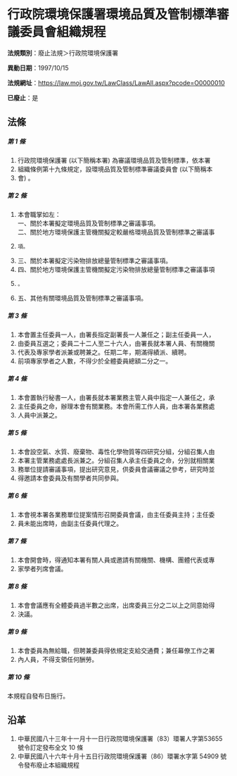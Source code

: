 # 行政院環境保護署環境品質及管制標準審議委員會組織規程

**法規類別**：廢止法規＞行政院環境保護署

**異動日期**：1997/10/15  

**法規網址**：https://law.moj.gov.tw/LawClass/LawAll.aspx?pcode=O0000010

**已廢止**：是



## 法條
##### 第 1 條
1. 行政院環境保護署 (以下簡稱本署) 為審議環境品質及管制標準，依本署
1. 組織條例第十九條規定，設環境品質及管制標準審議委員會 (以下簡稱本
1. 會) 。

##### 第 2 條
1. 本會職掌如左：  
一、關於本署擬定環境品質及管制標準之審議事項。  
二、關於地方環境保護主管機關擬定較嚴格環境品質及管制標準之審議事
1.     項。
1. 三、關於本署擬定污染物排放總量管制標準之審議事項。
1. 四、關於地方環境保護主管機關擬定污染物排放總量管制標準之審議事項
1.     。
1. 五、其他有關環境品質及管制標準之審議事項。

##### 第 3 條
1. 本會置主任委員一人，由署長指定副署長一人兼任之；副主任委員一人，
1. 由委員互選之；委員二十二人至二十六人，由署長就本署人員、有關機關
1. 代表及專家學者派兼或聘兼之。任期二年，期滿得績派、續聘。
1. 前項專家學者之人數，不得少於全體委員總額二分之一。

##### 第 4 條
1. 本會置執行秘書一人，由署長就本署業務主管人員中指定一人兼任之，承
1. 主任委員之命，辦理本會有關業務。本會所需工作人員，由本署各業務處
1. 人員中派兼之。

##### 第 5 條
1. 本會設空氣、水質、廢棄物、毒性化學物質等四研究分組，分組召集人由
1. 本署主管業務處處長派兼之。分組召集人承主任委員之命，分別就相關業
1. 務單位提請審議事項，提出研究意見，供委員會議審議之參考，研究時並
1. 得邀請本會委員及有關學者共同參與。

##### 第 6 條
1. 本會視本署各業務單位提案情形召開委員會議，由主任委員主持；主任委
1. 員未能出席時，由副主任委員代理之。

##### 第 7 條
1. 本會開會時，得通知本署有關人員或邀請有關機關、機構、團體代表或專
1. 家學者列席會議。

##### 第 8 條
1. 本會會議應有全體委員過半數之出席，出席委員三分之二以上之同意始得
1. 決議。

##### 第 9 條
1. 本會委員為無給職，但聘兼委員得依規定支給交通費；兼任幕僚工作之署
1. 內人員，不得支領任何酬勞。

##### 第 10 條
本規程自發布日施行。

## 沿革
1. 中華民國八十三年十一月十一日行政院環境保護署（83）環署人字第53655 號令訂定發布全文 10 條
1. 中華民國八十六年十月十五日行政院環境保護署（86）環署水字第 54909  號令發布廢止本組織規程
